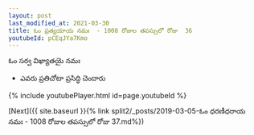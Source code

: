 ```yaml
---
layout: post
last_modified_at: 2021-03-30
title: ఓం ప్రత్యయాయ నమః  - 1008 రోజుల తపస్సులో రోజు  36
youtubeId: pCEqJYa7Kmo
---
```

 
 
 ఓం సర్వ విఖ్యాతయై నమః  
 
 -  ఎవరు ప్రతిచోటా ప్రసిద్ధి చెందారు 
 
  
 
  
 
 
 
 
 
 


{% include youtubePlayer.html id=page.youtubeId %}
 
[Next]({{ site.baseurl }}{% link  split2/_posts/2019-03-05-ఓం ధరణీధరాయ నమః  - 1008 రోజుల తపస్సులో రోజు  37.md%})
 
